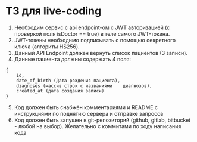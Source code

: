 # ТЗ для live-coding

1. Необходим сервис с api endpoint-ом с JWT авторизацией (с проверкой поля isDoctor == true) в теле самого JWT-токена.
2. JWT-токены необходимо подписывать с помощью секретного ключа (алгоритм HS256).
3. Данный API Endpoint должен вернуть список пациентов (3 записи).
4. Данные пациента должны содержать 4 поля:

```
{
    id,
    date_of_birth (Дата рождения пациента),
    diagnoses (массив строк с названиями    диагнозов),
    created_at (дата создания записи)
}
```

5. Код должен быть снабжён комментариями и README с инструкциями по поднятию сервера и отправке запросов
6. Код должен быть запушен в git-репозиторий (github, gitlab, bitbucket - любой на выбор). Желательно с коммитами по ходу написания кода
